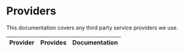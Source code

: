 # Providers

This documentation covers any third party service providers we use.

| Provider | Provides | Documentation |
| -------- | -------- | ------------- |
